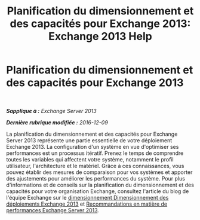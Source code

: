 ﻿---
title: 'Planification du dimensionnement et des capacités pour Exchange 2013: Exchange 2013 Help'
TOCTitle: Planification du dimensionnement et des capacités pour Exchange 2013
ms:assetid: d9852860-1a4c-4162-83f1-7131432be7d6
ms:mtpsurl: https://technet.microsoft.com/fr-fr/library/Dn178505(v=EXCHG.150)
ms:contentKeyID: 54652779
ms.date: 04/24/2018
mtps_version: v=EXCHG.150
ms.translationtype: HT
---

# Planification du dimensionnement et des capacités pour Exchange 2013

 

_**Sapplique à :** Exchange Server 2013_

_**Dernière rubrique modifiée :** 2016-12-09_

La planification du dimensionnement et des capacités pour Exchange Server 2013 représente une partie essentielle de votre déploiement Exchange 2013. La configuration d'un système en vue d'optimiser ses performances est un processus itératif. Prenez le temps de comprendre toutes les variables qui affectent votre système, notamment le profil utilisateur, l'architecture et le matériel. Grâce à ces connaissances, vous pouvez établir des mesures de comparaison pour vos systèmes et apporter des ajustements pour améliorer les performances du système. Pour plus d'informations et de conseils sur la planification du dimensionnement et des capacités pour votre organisation Exchange, consultez l'article du blog de l'équipe Exchange sur le [dimensionnement Dimensionnement des déploiements Exchange 2013](https://go.microsoft.com/fwlink/p/?linkid=301990) et [Recommandations en matière de performances Exchange Server 2013](exchange-server-2013-performance-recommendations-exchange-2013-help.md).

